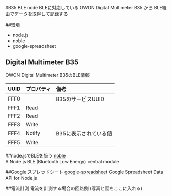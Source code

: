 #B35 BLE node
BLEに対応している OWON Digital Multimeter B35 から BLE経由でデータを取得して記録する

##環境
- node.js
- noble
- google-spreadsheet

## Digital Multimeter B35
OWON Digital Multimeter B35のBLE情報

|UUID|プロパティ|備考|
|:-----|:----|:----|
|FFF0||B35のサービスUUID|
|FFF1|Read||
|FFF2|Read||
|FFF3|Write||
|FFF4|Notify|B35に表示されている値|
|FFF5|Write||

##node.jsでBLEを扱う
[noble](https://github.com/sandeepmistry/noble)  
A Node.js BLE (Bluetooth Low Energy) central module

##Google スプレッドシート
[google-spreadsheet](https://github.com/theoephraim/node-google-spreadsheet)
Google Spreadsheet Data API for Node.js

##電流計測
電流を計測する場合の回路例
(写真と図をここに入れる)
